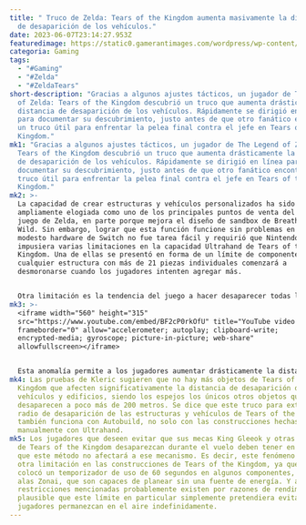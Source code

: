 ```yaml
---
title: " Truco de Zelda: Tears of the Kingdom aumenta masivamente la distancia
  de desaparición de los vehículos."
date: 2023-06-07T23:14:27.953Z
featuredimage: https://static0.gamerantimages.com/wordpress/wp-content/uploads/2023/06/the-legend-of-zelda-tears-of-the-kingdom-totk-link-driving-custom-car-posterized-edit.jpg?q=50&fit=contain&w=1140&h=&dpr=1.5
categoria: Gaming
tags:
  - "#Gaming"
  - "#Zelda"
  - "#ZeldaTears"
short-description: "Gracias a algunos ajustes tácticos, un jugador de The Legend
  of Zelda: Tears of the Kingdom descubrió un truco que aumenta drásticamente la
  distancia de desaparición de los vehículos. Rápidamente se dirigió en línea
  para documentar su descubrimiento, justo antes de que otro fanático encontrara
  un truco útil para enfrentar la pelea final contra el jefe en Tears of the
  Kingdom."
mk1: "Gracias a algunos ajustes tácticos, un jugador de The Legend of Zelda:
  Tears of the Kingdom descubrió un truco que aumenta drásticamente la distancia
  de desaparición de los vehículos. Rápidamente se dirigió en línea para
  documentar su descubrimiento, justo antes de que otro fanático encontrara un
  truco útil para enfrentar la pelea final contra el jefe en Tears of the
  Kingdom."
mk2: >-
  La capacidad de crear estructuras y vehículos personalizados ha sido
  ampliamente elogiada como uno de los principales puntos de venta del último
  juego de Zelda, en parte porque mejora el diseño de sandbox de Breath of the
  Wild. Sin embargo, lograr que esta función funcione sin problemas en el
  modesto hardware de Switch no fue tarea fácil y requirió que Nintendo
  impusiera varias limitaciones en la capacidad Ultrahand de Tears of the
  Kingdom. Una de ellas se presentó en forma de un límite de componentes, ya que
  cualquier estructura con más de 21 piezas individuales comenzará a
  desmoronarse cuando los jugadores intenten agregar más.


  Otra limitación es la tendencia del juego a hacer desaparecer todas las estructuras tan pronto como el jugador comienza a alejarse de ellas. Sin embargo, como descubrió recientemente el YouTuber Kleric, el radio de desaparición real varía considerablemente entre los elementos. Esto puede ser aprovechado por el jugador, ya que todas las estructuras construidas personalizadas heredan este límite de su componente "más pegajoso". Es decir, aunque la mayoría de los objetos desaparecen cuando Link se encuentra a unos 200 metros (~656 pies) de ellos, las partes de dragón en The Legend of Zelda: Tears of the Kingdom tienen un radio de desaparición de impresionantes 2,000 metros.
mk3: >-
  <iframe width="560" height="315"
  src="https://www.youtube.com/embed/BF2cP0rkOfU" title="YouTube video player"
  frameborder="0" allow="accelerometer; autoplay; clipboard-write;
  encrypted-media; gyroscope; picture-in-picture; web-share"
  allowfullscreen></iframe>


  Esta anomalía permite a los jugadores aumentar drásticamente la distancia de desaparición de cualquier estructura o vehículo simplemente pegando un cuerno, colmillo o escama de dragón a sus construcciones. La segunda clase de objetos más "pegajosos" del juego son las semillas de Brightbloom en Tears of the Kingdom; se dice que tanto las variantes grandes como las pequeñas de esta planta tienen una distancia de desaparición de aproximadamente 610 metros, por lo que son una buena alternativa a las partes de dragón, dada su abundancia general.
mk4: Las pruebas de Kleric sugieren que no hay más objetos de Tears of the
  Kingdom que afecten significativamente la distancia de desaparición de los
  vehículos y edificios, siendo los espejos los únicos otros objetos que
  desaparecen a poco más de 200 metros. Se dice que este truco para extender el
  radio de desaparición de las estructuras y vehículos de Tears of the Kingdom
  también funciona con Autobuild, no solo con las construcciones hechas
  manualmente con Ultrahand.
mk5: Los jugadores que deseen evitar que sus mecas King Gleeok y otras aeronaves
  de Tears of the Kingdom desaparezcan durante el vuelo deben tener en cuenta
  que este método no afectará a ese mecanismo. Es decir, este fenómeno se debe a
  otra limitación en las construcciones de Tears of the Kingdom, ya que Nintendo
  colocó un temporizador de uso de 60 segundos en algunos componentes, como las
  alas Zonai, que son capaces de planear sin una fuente de energía. Y aunque las
  restricciones mencionadas probablemente existen por razones de rendimiento, es
  plausible que este límite en particular simplemente pretendiera evitar que los
  jugadores permanezcan en el aire indefinidamente.
---
```

